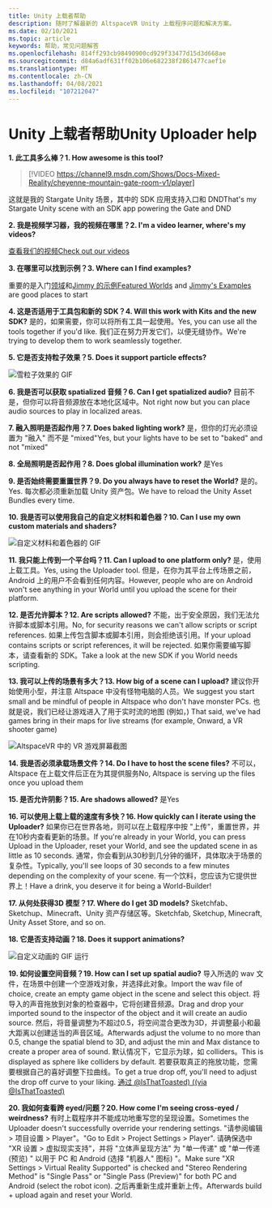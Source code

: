 ```yaml
---
title: Unity 上载者帮助
description: 随时了解最新的 AltspaceVR Unity 上载程序问题和解决方案。
ms.date: 02/10/2021
ms.topic: article
keywords: 帮助，常见问题解答
ms.openlocfilehash: 814ff293cb98490900cd929f33477d15d3d668ae
ms.sourcegitcommit: d84a6adf631ff02b106e682238f2861477caef1e
ms.translationtype: MT
ms.contentlocale: zh-CN
ms.lasthandoff: 04/08/2021
ms.locfileid: "107212047"
---
```

# <a name="unity-uploader-help"></a><span data-ttu-id="530c0-104">Unity 上载者帮助</span><span class="sxs-lookup"><span data-stu-id="530c0-104">Unity Uploader help</span></span>

<span data-ttu-id="530c0-105">**1. 此工具多么棒？**</span><span class="sxs-lookup"><span data-stu-id="530c0-105">**1. How awesome is this tool?**</span></span>

> [!VIDEO https://channel9.msdn.com/Shows/Docs-Mixed-Reality/cheyenne-mountain-gate-room-v1/player]

<span data-ttu-id="530c0-106">这就是我的 Stargate Unity 场景，其中的 SDK 应用支持入口和 DND</span><span class="sxs-lookup"><span data-stu-id="530c0-106">That's my Stargate Unity scene with an SDK app powering the Gate and DND</span></span>

<span data-ttu-id="530c0-107">**2. 我是视频学习器，我的视频在哪里？**</span><span class="sxs-lookup"><span data-stu-id="530c0-107">**2. I'm a video learner, where's my videos?**</span></span>

[<span data-ttu-id="530c0-108">查看我们的视频</span><span class="sxs-lookup"><span data-stu-id="530c0-108">Check out our videos</span></span>](https://youtu.be/km9CnVYPzoM)

<span data-ttu-id="530c0-109">**3. 在哪里可以找到示例？**</span><span class="sxs-lookup"><span data-stu-id="530c0-109">**3. Where can I find examples?**</span></span>

<span data-ttu-id="530c0-110">重要的是入门[领域](https://account.altvr.com/worlds/featured)和[Jimmy 的示例](https://account.altvr.com/worlds/1046572460192825569)</span><span class="sxs-lookup"><span data-stu-id="530c0-110">[Featured Worlds](https://account.altvr.com/worlds/featured) and [Jimmy's Examples](https://account.altvr.com/worlds/1046572460192825569) are good places to start</span></span>

<span data-ttu-id="530c0-111">**4. 这是否适用于工具包和新的 SDK？**</span><span class="sxs-lookup"><span data-stu-id="530c0-111">**4. Will this work with Kits and the new SDK?**</span></span>
<span data-ttu-id="530c0-112">是的，如果需要，你可以将所有工具一起使用。</span><span class="sxs-lookup"><span data-stu-id="530c0-112">Yes, you can use all the tools together if you'd like.</span></span> <span data-ttu-id="530c0-113">我们正在努力开发它们，以便无缝协作。</span><span class="sxs-lookup"><span data-stu-id="530c0-113">We're trying to develop them to work seamlessly together.</span></span>

<span data-ttu-id="530c0-114">**5. 它是否支持粒子效果？**</span><span class="sxs-lookup"><span data-stu-id="530c0-114">**5. Does it support particle effects?**</span></span>

![雪粒子效果的 GIF](images/uploader-faq-img-01.gif)

<span data-ttu-id="530c0-116">**6. 我是否可以获取 spatialized 音频？**</span><span class="sxs-lookup"><span data-stu-id="530c0-116">**6. Can I get spatialized audio?**</span></span>
<span data-ttu-id="530c0-117">目前不是，但你可以将音频源放在本地化区域中。</span><span class="sxs-lookup"><span data-stu-id="530c0-117">Not right now but you can place audio sources to play in localized areas.</span></span> 

<span data-ttu-id="530c0-118">**7. 融入照明是否起作用？**</span><span class="sxs-lookup"><span data-stu-id="530c0-118">**7. Does baked lighting work?**</span></span>
<span data-ttu-id="530c0-119">是，但你的灯光必须设置为 "融入" 而不是 "mixed"</span><span class="sxs-lookup"><span data-stu-id="530c0-119">Yes, but your lights have to be set to "baked" and not "mixed"</span></span>

<span data-ttu-id="530c0-120">**8. 全局照明是否起作用？**</span><span class="sxs-lookup"><span data-stu-id="530c0-120">**8. Does global illumination work?**</span></span>
<span data-ttu-id="530c0-121">是</span><span class="sxs-lookup"><span data-stu-id="530c0-121">Yes</span></span>

<span data-ttu-id="530c0-122">**9. 是否始终需要重置世界？**</span><span class="sxs-lookup"><span data-stu-id="530c0-122">**9. Do you always have to reset the World?**</span></span>
<span data-ttu-id="530c0-123">是的。</span><span class="sxs-lookup"><span data-stu-id="530c0-123">Yes.</span></span> <span data-ttu-id="530c0-124">每次都必须重新加载 Unity 资产包。</span><span class="sxs-lookup"><span data-stu-id="530c0-124">We have to reload the Unity Asset Bundles every time.</span></span> 

<span data-ttu-id="530c0-125">**10. 我是否可以使用我自己的自定义材料和着色器？**</span><span class="sxs-lookup"><span data-stu-id="530c0-125">**10. Can I use my own custom materials and shaders?**</span></span>

![自定义材料和着色器的 GIF](images/uploader-faq-img-02.gif)

<span data-ttu-id="530c0-127">**11. 我只能上传到一个平台吗？**</span><span class="sxs-lookup"><span data-stu-id="530c0-127">**11. Can I upload to one platform only?**</span></span>
<span data-ttu-id="530c0-128">是，使用上载工具。</span><span class="sxs-lookup"><span data-stu-id="530c0-128">Yes, using the Uploader tool.</span></span> <span data-ttu-id="530c0-129">但是，在你为其平台上传场景之前，Android 上的用户不会看到任何内容。</span><span class="sxs-lookup"><span data-stu-id="530c0-129">However, people who are on Android won't see anything in your World until you upload the scene for their platform.</span></span> 

<span data-ttu-id="530c0-130">**12. 是否允许脚本？**</span><span class="sxs-lookup"><span data-stu-id="530c0-130">**12. Are scripts allowed?**</span></span>
<span data-ttu-id="530c0-131">不能，出于安全原因，我们无法允许脚本或脚本引用。</span><span class="sxs-lookup"><span data-stu-id="530c0-131">No, for security reasons we can't allow scripts or script references.</span></span> <span data-ttu-id="530c0-132">如果上传包含脚本或脚本引用，则会拒绝该引用。</span><span class="sxs-lookup"><span data-stu-id="530c0-132">If your upload contains scripts or script references, it will be rejected.</span></span> <span data-ttu-id="530c0-133">如果你需要编写脚本，请查看新的 SDK。</span><span class="sxs-lookup"><span data-stu-id="530c0-133">Take a look at the new SDK if you World needs scripting.</span></span> 

<span data-ttu-id="530c0-134">**13. 我可以上传的场景有多大？**</span><span class="sxs-lookup"><span data-stu-id="530c0-134">**13. How big of a scene can I upload?**</span></span>
<span data-ttu-id="530c0-135">建议你开始使用小型，并注意 Altspace 中没有怪物电脑的人员。</span><span class="sxs-lookup"><span data-stu-id="530c0-135">We suggest you start small and be mindful of people in Altspace who don't have monster PCs.</span></span> <span data-ttu-id="530c0-136">也就是说，我们已经让游戏进入了用于实时流的地图 (例如，) </span><span class="sxs-lookup"><span data-stu-id="530c0-136">That said, we've had games bring in their maps for live streams (for example, Onward, a VR shooter game)</span></span>

![AltspaceVR 中的 VR 游戏屏幕截图](images/uploader-faq-img-03.png)

<span data-ttu-id="530c0-138">**14. 我是否必须承载场景文件？**</span><span class="sxs-lookup"><span data-stu-id="530c0-138">**14. Do I have to host the scene files?**</span></span>
<span data-ttu-id="530c0-139">不可以，Altspace 在上载文件后正在为其提供服务</span><span class="sxs-lookup"><span data-stu-id="530c0-139">No, Altspace is serving up the files once you upload them</span></span>

<span data-ttu-id="530c0-140">**15. 是否允许阴影？**</span><span class="sxs-lookup"><span data-stu-id="530c0-140">**15. Are shadows allowed?**</span></span>
<span data-ttu-id="530c0-141">是</span><span class="sxs-lookup"><span data-stu-id="530c0-141">Yes</span></span>

<span data-ttu-id="530c0-142">**16. 可以使用上载上载的速度有多快？**</span><span class="sxs-lookup"><span data-stu-id="530c0-142">**16. How quickly can I iterate using the Uploader?**</span></span>
<span data-ttu-id="530c0-143">如果你已在世界各地，则可以在上载程序中按 "上传"，重置世界，并在10秒内查看更新的场景。</span><span class="sxs-lookup"><span data-stu-id="530c0-143">If you're already in your World, you can press Upload in the Uploader, reset your World, and see the updated scene in as little as 10 seconds.</span></span> <span data-ttu-id="530c0-144">通常，你会看到从30秒到几分钟的循环，具体取决于场景的复杂性。</span><span class="sxs-lookup"><span data-stu-id="530c0-144">Typically, you'll see loops of 30 seconds to a few minutes depending on the complexity of your scene.</span></span> <span data-ttu-id="530c0-145">有一个饮料，您应该为它提供世界上！</span><span class="sxs-lookup"><span data-stu-id="530c0-145">Have a drink, you deserve it for being a World-Builder!</span></span>

<span data-ttu-id="530c0-146">**17. 从何处获得3D 模型？**</span><span class="sxs-lookup"><span data-stu-id="530c0-146">**17. Where do I get 3D models?**</span></span>
<span data-ttu-id="530c0-147">Sketchfab、Sketchup、Minecraft、Unity 资产存储区等。</span><span class="sxs-lookup"><span data-stu-id="530c0-147">Sketchfab, Sketchup, Minecraft, Unity Asset Store, and so on.</span></span>

<span data-ttu-id="530c0-148">**18. 它是否支持动画？**</span><span class="sxs-lookup"><span data-stu-id="530c0-148">**18. Does it support animations?**</span></span>

![自定义动画的 GIF 运行](images/uploader-faq-img-04.gif)

<span data-ttu-id="530c0-150">**19. 如何设置空间音频？**</span><span class="sxs-lookup"><span data-stu-id="530c0-150">**19. How can I set up spatial audio?**</span></span> <span data-ttu-id="530c0-151">导入所选的 wav 文件，在场景中创建一个空游戏对象，并选择此对象。</span><span class="sxs-lookup"><span data-stu-id="530c0-151">Import the wav file of choice, create an empty game object in the scene and select this object.</span></span> <span data-ttu-id="530c0-152">将导入的声音拖放到对象的检查器中，它将创建音频源。</span><span class="sxs-lookup"><span data-stu-id="530c0-152">Drag and drop your imported sound to the inspector of the object and it will create an audio source.</span></span> <span data-ttu-id="530c0-153">然后，将音量调整为不超过0.5，将空间混合更改为3D，并调整最小和最大距离以创建适当的声音区域。</span><span class="sxs-lookup"><span data-stu-id="530c0-153">Afterwards adjust the volume to no more than 0.5, change the spatial blend to 3D, and adjust the min and Max distance to create a proper area of sound.</span></span> <span data-ttu-id="530c0-154">默认情况下，它显示为球，如 colliders。</span><span class="sxs-lookup"><span data-stu-id="530c0-154">This is displayed as sphere like colliders by default.</span></span> <span data-ttu-id="530c0-155">若要获取真正的拖放功能，您需要根据自己的喜好调整下拉曲线。</span><span class="sxs-lookup"><span data-stu-id="530c0-155">To get a true drop off, you'll need to adjust the drop off curve to your liking.</span></span> [<span data-ttu-id="530c0-156"> 通过 @IsThatToasted)  (</span><span class="sxs-lookup"><span data-stu-id="530c0-156">(via @IsThatToasted)</span></span>](https://www.youtube.com/watch?v=ktb2vAAwknw&list=PLGmYIROty-5bpzKQNK3mRMi4pmh_LinV4&t=642s&index=29)

<span data-ttu-id="530c0-157">**20. 我如何查看跨 eyed/问题？**</span><span class="sxs-lookup"><span data-stu-id="530c0-157">**20. How come I'm seeing cross-eyed / weirdness?**</span></span>
<span data-ttu-id="530c0-158">有时上载程序并不能成功地重写您的呈现设置。</span><span class="sxs-lookup"><span data-stu-id="530c0-158">Sometimes the Uploader doesn't successfully override your rendering settings.</span></span> <span data-ttu-id="530c0-159">"请参阅编辑 > 项目设置 > Player"。</span><span class="sxs-lookup"><span data-stu-id="530c0-159">"Go to Edit > Project Settings > Player".</span></span> <span data-ttu-id="530c0-160">请确保选中 "XR 设置 > 虚拟现实支持"，并将 "立体声呈现方法" 为 "单一传递" 或 "单一传递 (预览) " 以用于 PC 和 Android (选择 "机器人" 图标) "。</span><span class="sxs-lookup"><span data-stu-id="530c0-160">Make sure "XR Settings > Virtual Reality Supported" is checked and "Stereo Rendering Method" is "Single Pass" or "Single Pass (Preview)" for both PC and Android (select the robot icon).</span></span> <span data-ttu-id="530c0-161">之后再重新生成并重新上传。</span><span class="sxs-lookup"><span data-stu-id="530c0-161">Afterwards build + upload again and reset your World.</span></span> 